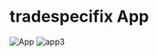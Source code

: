 # tradespecifix App

![App](https://user-images.githubusercontent.com/80301375/132896844-fc561fba-79a2-4279-a13a-de4e8a6e720a.png)
![app3](https://user-images.githubusercontent.com/80301375/132896858-827d2cb0-5cd6-46ab-bbe0-21b3359a1b9d.png)
